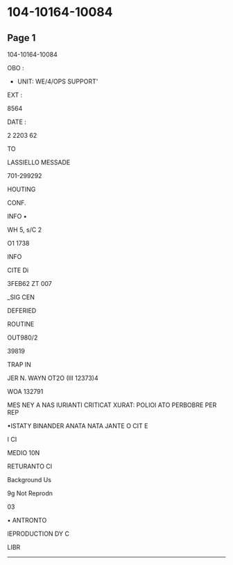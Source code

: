 # 104-10164-10084

## Page 1

104-10164-10084

OBO :

- UNIT: WE/4/OPS SUPPORT'

EXT :

8564

DATE :

2 2203 62

TO

LASSIELLO MESSADE

701-299292

HOUTING

CONF.

INFO •

WH 5, s/C 2

O1 1738

INFO

CITE Di

3FEB62 ZT 007

_SIG CEN

DEFERIED

ROUTINE

OUT980/2

39819

TRAP IN

JER N. WAYN OT2O (III 12373)4

WOA 132791

MES NEY A NAS IURIANTI CRITICAT XURAT: POLIOI ATO PERBOBRE PER REP

•ISTATY BINANDER ANATA NATA JANTE O CIT E

I CI

MEDIO 10N

RETURANTO CI

Background Us

9g Not Reprodn

03

• ANTRONTO

IEPRODUCTION DY C

LIBR

---

